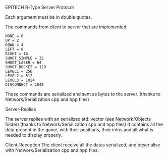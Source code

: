 EPITECH R-Type Server Protocol

Each argument must be in double quotes.

The commands from client to server that are implemented:

    NONE = 0
    UP = 2
    DOWN = 4
    LEFT = 8
    RIGHT = 16
    SHOOT_SIMPLE = 32
    SHOOT_LASER = 64
    SHOOT_ROCKET = 128
    LEVEL1 = 256
    LEVEL2 = 512
    LEVEL3 = 1024
    DISCONNECT = 2048
    
Those commands are serialized and sent as bytes to the server.
(thanks to Network/Serialization cpp and hpp files)

Server-Replies

The server replies with an serialized std::vector<IObject> (see Network/Objects folder)
(thanks to Network/Serialization cpp and hpp files)
It contains all the data present in the game, with their positions, their infos and all what is needed to display properly.


Client-Reception
The client receive all the datas serialized, and deserialise with Network/Serialization cpp and hpp files.

